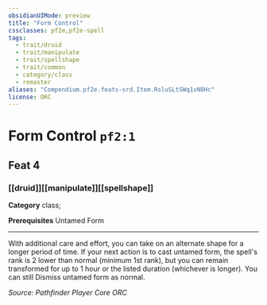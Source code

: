 ```yaml
---
obsidianUIMode: preview
title: "Form Control"
cssclasses: pf2e,pf2e-spell
tags:
  - trait/druid
  - trait/manipulate
  - trait/spellshape
  - trait/common
  - category/class
  - remaster
aliases: "Compendium.pf2e.feats-srd.Item.RsluSLtSWq1vN8Hc"
license: ORC
---
```

# Form Control `pf2:1`
## Feat 4
### [[druid]][[manipulate]][[spellshape]]

**Category** class; 



**Prerequisites** Untamed Form
* * *
With additional care and effort, you can take on an alternate shape for a longer period of time. If your next action is to cast untamed form, the spell's rank is 2 lower than normal (minimum 1st rank), but you can remain transformed for up to 1 hour or the listed duration (whichever is longer). You can still Dismiss untamed form as normal.

*Source: Pathfinder Player Core*
*ORC*